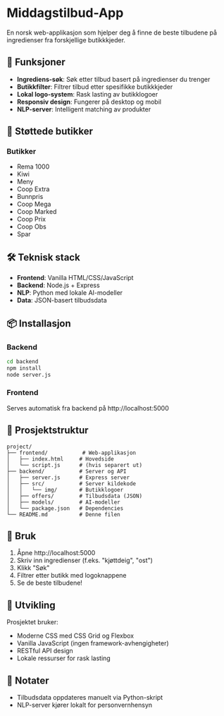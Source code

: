 # Middagstilbud-App

En norsk web-applikasjon som hjelper deg å finne de beste tilbudene på ingredienser fra forskjellige butikkkjeder.

## 🚀 Funksjoner

- **Ingrediens-søk**: Søk etter tilbud basert på ingredienser du trenger
- **Butikkfilter**: Filtrer tilbud etter spesifikke butikkkjeder
- **Lokal logo-system**: Rask lasting av butikklogoer
- **Responsiv design**: Fungerer på desktop og mobil
- **NLP-server**: Intelligent matching av produkter

## 🏪 Støttede butikker

### Butikker
- Rema 1000
- Kiwi
- Meny
- Coop Extra
- Bunnpris
- Coop Mega
- Coop Marked
- Coop Prix
- Coop Obs
- Spar

## 🛠 Teknisk stack

- **Frontend**: Vanilla HTML/CSS/JavaScript
- **Backend**: Node.js + Express
- **NLP**: Python med lokale AI-modeller
- **Data**: JSON-basert tilbudsdata

## 📦 Installasjon

### Backend
```bash
cd backend
npm install
node server.js
```

### Frontend
Serves automatisk fra backend på http://localhost:5000

## 📁 Prosjektstruktur

```
project/
├── frontend/           # Web-applikasjon
│   ├── index.html     # Hovedside
│   └── script.js      # (hvis separert ut)
├── backend/           # Server og API
│   ├── server.js      # Express server
│   ├── src/           # Server kildekode
│   │   └── img/       # Butikklogoer
│   ├── offers/        # Tilbudsdata (JSON)
│   ├── models/        # AI-modeller
│   └── package.json   # Dependencies
└── README.md          # Denne filen
```

## 🎯 Bruk

1. Åpne http://localhost:5000
2. Skriv inn ingredienser (f.eks. "kjøttdeig", "ost")
3. Klikk "Søk"
4. Filtrer etter butikk med logoknappene
5. Se de beste tilbudene!

## 🔧 Utvikling

Prosjektet bruker:
- Moderne CSS med CSS Grid og Flexbox
- Vanilla JavaScript (ingen framework-avhengigheter)
- RESTful API design
- Lokale ressurser for rask lasting

## 📝 Notater

- Tilbudsdata oppdateres manuelt via Python-skript
- NLP-server kjører lokalt for personvernhensyn
